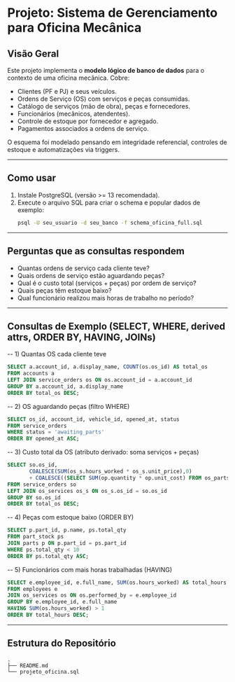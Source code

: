 # Projeto: Sistema de Gerenciamento para Oficina Mecânica

## Visão Geral
Este projeto implementa o **modelo lógico de banco de dados** para o contexto de uma oficina mecânica. Cobre:
- Clientes (PF e PJ) e seus veículos.
- Ordens de Serviço (OS) com serviços e peças consumidas.
- Catálogo de serviços (mão de obra), peças e fornecedores.
- Funcionários (mecânicos, atendentes).
- Controle de estoque por fornecedor e agregado.
- Pagamentos associados a ordens de serviço.

O esquema foi modelado pensando em integridade referencial, controles de estoque e automatizações via triggers.

---

## Como usar
1. Instale PostgreSQL (versão >= 13 recomendada).
2. Execute o arquivo SQL para criar o schema e popular dados de exemplo:
   ```bash
   psql -U seu_usuario -d seu_banco -f schema_oficina_full.sql
   ```

---

## Perguntas que as consultas respondem
- Quantas ordens de serviço cada cliente teve?
- Quais ordens de serviço estão aguardando peças?
- Qual é o custo total (serviços + peças) por ordem de serviço?
- Quais peças têm estoque baixo?
- Qual funcionário realizou mais horas de trabalho no período?

---

## Consultas de Exemplo (SELECT, WHERE, derived attrs, ORDER BY, HAVING, JOINs)

-- 1) Quantas OS cada cliente teve
```sql
SELECT a.account_id, a.display_name, COUNT(os.os_id) AS total_os
FROM accounts a
LEFT JOIN service_orders os ON os.account_id = a.account_id
GROUP BY a.account_id, a.display_name
ORDER BY total_os DESC;
```

-- 2) OS aguardando peças (filtro WHERE)
```sql
SELECT os_id, account_id, vehicle_id, opened_at, status
FROM service_orders
WHERE status = 'awaiting_parts'
ORDER BY opened_at ASC;
```

-- 3) Custo total da OS (atributo derivado: soma serviços + peças)
```sql
SELECT so.os_id,
       COALESCE(SUM(os_s.hours_worked * os_s.unit_price),0)
       + COALESCE((SELECT SUM(op.quantity * op.unit_cost) FROM os_parts op WHERE op.os_id = so.os_id),0) AS total_os
FROM service_orders so
LEFT JOIN os_services os_s ON os_s.os_id = so.os_id
GROUP BY so.os_id
ORDER BY total_os DESC;
```

-- 4) Peças com estoque baixo (ORDER BY)
```sql
SELECT p.part_id, p.name, ps.total_qty
FROM part_stock ps
JOIN parts p ON p.part_id = ps.part_id
WHERE ps.total_qty < 10
ORDER BY ps.total_qty ASC;
```

-- 5) Funcionários com mais horas trabalhadas (HAVING)
```sql
SELECT e.employee_id, e.full_name, SUM(os.hours_worked) AS total_hours
FROM employees e
JOIN os_services os ON os.performed_by = e.employee_id
GROUP BY e.employee_id, e.full_name
HAVING SUM(os.hours_worked) > 1
ORDER BY total_hours DESC;
```

---

## Estrutura do Repositório
```
.
├── README.md
└── projeto_oficina.sql
```
